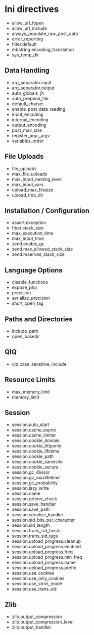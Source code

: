 # Ini directives
- allow_url_fopen
- allow_url_include
- always_populate_raw_post_data
- error_reporting
- filter.default
- mbstring.encoding_translation
- sys_temp_dir

## Data Handling
- arg_separator.input
- arg_separator.output
- auto_globals_jit
- auto_prepend_file
- default_charset
- enable_post_data_reading
- input_encoding
- internal_encoding
- output_encoding
- post_max_size
- register_argc_argv
- variables_order

## File Uploads
- file_uploads
- max_file_uploads
- max_input_nesting_level
- max_input_vars
- upload_max_filesize
- upload_tmp_dir

## Installation / Configuration
- assert.exception
- fiber.stack_size
- max_execution_time
- max_input_time
- zend.enable_gc
- zend.max_allowed_stack_size
- zend.reserved_stack_size

## Language Options
- disable_functions
- expose_php
- precision
- serialize_precision
- short_open_tag

## Paths and Directories
- include_path
- open_basedir

## QIQ
- qiq.case_sensitive_include

## Resource Limits
- max_memory_limit
- memory_limit

## Session
- session.auto_start
- session.cache_expire
- session.cache_limiter
- session.cookie_domain
- session.cookie_httponly
- session.cookie_lifetime
- session.cookie_path
- session.cookie_samesite
- session.cookie_secure
- session.gc_divisor
- session.gc_maxlifetime
- session.gc_probability
- session.lazy_write
- session.name
- session.referer_check
- session.save_handler
- session.save_path
- session.serialize_handler
- session.sid_bits_per_character
- session.sid_length
- session.trans_sid_hosts
- session.trans_sid_tags
- session.upload_progress.cleanup
- session.upload_progress.enabled
- session.upload_progress.freq
- session.upload_progress.min_freq
- session.upload_progress.name
- session.upload_progress.prefix
- session.use_cookies
- session.use_only_cookies
- session.use_strict_mode
- session.use_trans_sid

## Zlib
- zlib.output_compression
- zlib.output_compression_level
- zlib.output_handler
